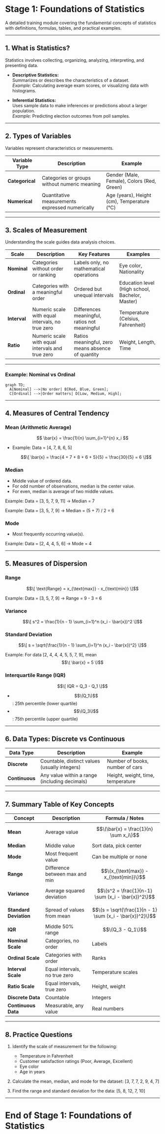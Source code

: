 
# Stage 1: Foundations of Statistics

A detailed training module covering the fundamental concepts of statistics with definitions, formulas, tables, and practical examples.

---

## 1. What is Statistics?

Statistics involves collecting, organizing, analyzing, interpreting, and presenting data.

- **Descriptive Statistics:**  
  Summarizes or describes the characteristics of a dataset.  
  *Example:* Calculating average exam scores, or visualizing data with histograms.

- **Inferential Statistics:**  
  Uses sample data to make inferences or predictions about a larger population.  
  *Example:* Predicting election outcomes from poll samples.

---

## 2. Types of Variables

Variables represent characteristics or measurements.

| Variable Type  | Description                              | Example                   |
|----------------|------------------------------------------|---------------------------|
| **Categorical**  | Categories or groups without numeric meaning | Gender (Male, Female), Colors (Red, Green) |
| **Numerical**    | Quantitative measurements expressed numerically | Age (years), Height (cm), Temperature (°C) |

---

## 3. Scales of Measurement

Understanding the scale guides data analysis choices.

| Scale     | Description                                  | Key Features                              | Examples                     |
|-----------|----------------------------------------------|--------------------------------------------|------------------------------|
| **Nominal** | Categories without order or ranking          | Labels only, no mathematical operations     | Eye color, Nationality       |
| **Ordinal** | Categories with a meaningful order           | Ordered but unequal intervals                | Education level (High school, Bachelor, Master) |
| **Interval**| Numeric scale with equal intervals, no true zero | Differences meaningful, ratios not meaningful | Temperature (Celsius, Fahrenheit) |
| **Ratio**  | Numeric scale with equal intervals and true zero | Ratios meaningful, zero means absence of quantity | Weight, Length, Time         |

---

### Example: Nominal vs Ordinal

```mermaid
graph TD;
  A[Nominal] -->|No order| B[Red, Blue, Green];
  C[Ordinal] -->|Order matters| D[Low, Medium, High];
```

---

## 4. Measures of Central Tendency

### Mean (Arithmetic Average)

$$
\bar{x} = \frac{1}{n} \sum_{i=1}^{n} x_i
$$

- Example: Data = [4, 7, 8, 6, 5]

 
  $$\[
  \bar{x} = \frac{4 + 7 + 8 + 6 + 5}{5} = \frac{30}{5} = 6
  \]$$

### Median

- Middle value of ordered data.  
- For odd number of observations, median is the center value.  
- For even, median is average of two middle values.

Example: Data = [3, 5, 7, 9, 11] → Median = 7

Example: Data = [3, 5, 7, 9] → Median = (5 + 7) / 2 = 6

### Mode

- Most frequently occurring value(s).

Example: Data = [2, 4, 4, 5, 6] → Mode = 4

---

## 5. Measures of Dispersion

### Range

$$\[
\text{Range} = x_{\text{max}} - x_{\text{min}}
\]$$

Example: Data = [3, 5, 7, 9] → Range = 9 - 3 = 6

### Variance

$$\[
s^2 = \frac{1}{n - 1} \sum_{i=1}^n (x_i - \bar{x})^2
\]$$

### Standard Deviation

$$\[
s = \sqrt{\frac{1}{n - 1} \sum_{i=1}^n (x_i - \bar{x})^2}
\]$$

Example: For data [2, 4, 4, 4, 5, 5, 7, 9], mean $$\( \bar{x} = 5 \)$$

### Interquartile Range (IQR)

$$\[
IQR = Q_3 - Q_1
\]$$

- $$\(Q_1\)$$: 25th percentile (lower quartile)  
- $$\(Q_3\)$$: 75th percentile (upper quartile)

---

## 6. Data Types: Discrete vs Continuous

| Data Type  | Description                                      | Example                          |
|------------|--------------------------------------------------|----------------------------------|
| **Discrete**  | Countable, distinct values (usually integers)   | Number of books, number of cars  |
| **Continuous**| Any value within a range (including decimals)   | Height, weight, time, temperature |

---

## 7. Summary Table of Key Concepts

| Concept                  | Description                              | Formula / Notes                                  |
|--------------------------|------------------------------------------|--------------------------------------------------|
| **Mean**                 | Average value                            | $$\(\bar{x} = \frac{1}{n} \sum x_i\)$$             |
| **Median**               | Middle value                             | Sort data, pick center                           |
| **Mode**                 | Most frequent value                      | Can be multiple or none                          |
| **Range**                | Difference between max and min           | $$\(x_{\text{max}} - x_{\text{min}}\)$$             |
| **Variance**             | Average squared deviation                | $$\(s^2 = \frac{1}{n-1} \sum (x_i - \bar{x})^2\)$$ |
| **Standard Deviation**   | Spread of values from mean               | $$\(s = \sqrt{\frac{1}{n - 1} \sum (x_i - \bar{x})^2}\)$$ |
| **IQR**                  | Middle 50% range                         | $$\(Q_3 - Q_1\)$$                                  |
| **Nominal Scale**        | Categories, no order                     | Labels                                           |
| **Ordinal Scale**        | Categories with order                    | Ranks                                            |
| **Interval Scale**       | Equal intervals, no true zero            | Temperature scales                               |
| **Ratio Scale**          | Equal intervals, true zero               | Height, weight                                   |
| **Discrete Data**        | Countable                                | Integers                                         |
| **Continuous Data**      | Measurable, any value                    | Real numbers                                     |

---

## 8. Practice Questions

1. Identify the scale of measurement for the following:  
   - Temperature in Fahrenheit  
   - Customer satisfaction ratings (Poor, Average, Excellent)  
   - Eye color  
   - Age in years

2. Calculate the mean, median, and mode for the dataset: [3, 7, 7, 2, 9, 4, 7]

3. Find the range and standard deviation for the data: [5, 8, 12, 7, 10]

---

# End of Stage 1: Foundations of Statistics
